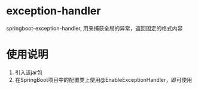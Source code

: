 # exception-handler
springboot-exception-handler, 用来捕获全局的异常，返回固定的格式内容

# 使用说明
1. 引入该jar包
2. 在SpringBoot项目中的配置类上使用@EnableExceptionHandler，即可使用